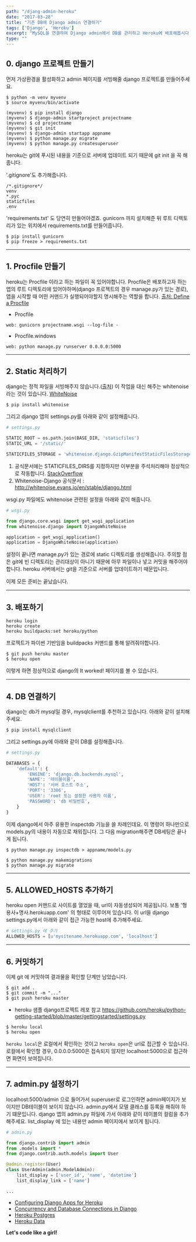 ```yaml
---
path: "/djang-admin-heroku"
date: "2017-03-28"
title: "기존 DB에 Django admin 연결하기"
tags: ['Django', 'Heroku']
excerpt: "MySQL을 연결하여 Django admin에서 DB를 관리하고 Heroku에 배포해봅시다."
type: ""
---
```


## 0. django 프로젝트 만들기

먼저 가상환경을 활성화하고 admin 페이지를 서빙해줄 django 프로젝트를 만들어주세요.

~~~
$ python -m venv myvenv
$ source myvenv/bin/activate

(myvenv) $ pip install django
(myvenv) $ django-admin startproject projectname
(myvenv) $ cd projectname
(myvenv) $ git init
(myvenv) $ django-admin startapp appname
(myvenv) $ python manage.py migrate
(myvenv) $ python manage.py createsuperuser
~~~

heroku는 git에 푸시된 내용을 기준으로 서버에 업데이트 되기 때문에 git init 을 꼭 해줍니다.

'.gitignore'도 추가해줍니다.

~~~
/*.gitignore*/
venv
*.pyc
staticfiles
.env
~~~

'requirements.txt' 도 당연히 만들어야겠죠. gunicorn 까지 설치해준 뒤 루트 디렉토리가 있는 위치에서 requirements.txt를 만들어줍니다.

~~~
$ pip install gunicorn
$ pip freeze > requirements.txt
~~~

---

## 1. Procfile 만들기

heroku는 Procfile 이라고 하는 파일이 꼭 있어야합니다. Procfile은 배포하고자 하는 앱의 루트 디렉토리에 있어야하며(django 프로젝트의 경우 manage.py가 있는 경로), 앱을 시작할 때 어떤 커맨드가 실행되어야할지 명시해주는 역할을 합니다. [출처: Define a Procfile](https://devcenter.heroku.com/articles/getting-started-with-python#define-a-procfile)

- Procfile

~~~
web: gunicorn projectname.wsgi --log-file -
~~~

- Procfile.windows

~~~
web: python manage.py runserver 0.0.0.0:5000
~~~

---

## 2. Static 처리하기

django는 정적 파일을 서빙해주지 않습니다.([출처](https://devcenter.heroku.com/articles/django-assets)) 이 작업을 대신 해주는 whitenoise 라는 것이 있습니다. [WhiteNoise](http://whitenoise.evans.io/en/stable/)

~~~
$ pip install whitenoise
~~~

그리고 django 앱의 settings.py를 아래와 같이 설정해줍니다.

~~~python
# settings.py

STATIC_ROOT = os.path.join(BASE_DIR, 'staticfiles')
STATIC_URL = '/static/'

STATICFILES_STORAGE = 'whitenoise.django.GzipManifestStaticFilesStorage'
~~~

1. 공식문서에는 STATICFILES_DIRS를 지정하지만 이부분을 주석처리해야 정상적으로 작동합니다. [StackOverflow](http://stackoverflow.com/questions/41904685/oserror-errno-2-no-such-file-or-directory-tmp-makecalls-static)
2. Whitenoise-Django 공식문서 : http://whitenoise.evans.io/en/stable/django.html

wsgi.py 파일에도 whitenoise 관련된 설정을 아래와 같이 해줍니다.

~~~python
# wsgi.py

from django.core.wsgi import get_wsgi_application
from whitenoise.django import DjangoWhiteNoise

application = get_wsgi_application()
application = DjangoWhiteNoise(application)
~~~

설정이 끝나면 manage.py가 있는 경로에 static 디렉토리를 생성해줍니다. 주의할 점은 git에 빈 디렉토리는 관리대상이 아니기 때문에 아무 파일이나 넣고 커밋을 해주어야 합니다. heroku 서버에서는 git을 기준으로 서버를 업데이트하기 때문입니다.

이제 모든 준비는 끝났습니다.

---

## 3. 배포하기

~~~
heroku login
heroku create
heroku buildpacks:set heroku/python
~~~

프로젝트가 파이썬 기반임을 buildpacks 커맨드를 통해 알려줘야합니다.

~~~
$ git push heroku master
$ heroku open
~~~

이렇게 하면 정상적으로 django의 It worked! 페이지를 볼 수 있습니다.

---

## 4. DB 연결하기

django는 db가 mysql일 경우, mysqlclient를 추천하고 있습니다. 아래와 같이 설치해주세요.

~~~
$ pip install mysqlclient
~~~

그리고 settings.py에 아래와 같이 DB를 설정해줍니다.

~~~python
# settings.py

DATABASES = {
    'default': {
        'ENGINE': 'django.db.backends.mysql',
        'NAME': '테이블이름',
        'HOST': '서버 호스트 주소',
        'PORT': '3306',
        'USER': 'root 또는 설정한 사용자 이름',
        'PASSWORD': 'db 비밀번호',
    }
}
~~~

이제 django에서 아주 유용한 inspectdb 기능을 쓸 차례인데요. 이 명령어 하나만으로 models.py의 내용이 자동으로 채워집니다. 그 다음 migration해주면 DB세팅은 끝나게 됩니다.

~~~
$ python manage.py inspectdb > appname/models.py

$ python manage.py makemigrations
$ python manage.py migrate
~~~

---

## 5. ALLOWED_HOSTS 추가하기

heroku open 커맨드로 사이트를 열었을 때, url이 자동생성되어 제공됩니다. 보통 '형용사+명사.herokuapp.com' 의 형태로 이루어져 있습니다. 이 url을 django settings.py에서 아래와 같이 접근 가능한 host에 추가해주세요.

~~~python
# settings.py 에 추가
ALLOWED_HOSTS = [u'mysitename.herokuapp.com', 'localhost']
~~~

---

## 6. 커밋하기

이제 git 에 커밋하여 결과물을 확인할 단계만 남았습니다.

~~~
$ git add .
$ git commit -m "..."
$ git push heroku master
~~~

* heroku 샘플 django프로젝트 레포 참고 https://github.com/heroku/python-getting-started/blob/master/gettingstarted/settings.py

~~~
$ heroku local
$ heroku open
~~~

`heroku local`은 로컬에서 확인하는 것이고 `heroku open`은 url로 접근할 수 있습니다. 로컬에서 확인할 경우, 0.0.0.0:5000은 접속되지 않지만 localhost:5000으로 접근하면 화면이 보여집니다.

---

## 7. admin.py 설정하기

localhost:5000/admin 으로 들어가서 superuser로 로그인하면 admin페이지가 보이지만 DB테이블이 보이지 않습니다. admin.py에서 모델 클래스를 등록을 해줘야 하기 떄문입니다. django 앱의 admin.py 파일에 가서 아래와 같이 테이블의 컬럼을 추가해주세요. list_display 에 있는 내용만 admin 페이지에서 보이게 됩니다.

~~~python
# admin.py

from django.contrib import admin
from .models import *
from django.contrib.auth.models import User

@admin.register(User)
class UserAdmin(admin.ModelAdmin):
    list_display = ['user_id', 'name', 'datetime']
    list_display_link = ['name']

...
~~~

- [Configuring Django Apps for Heroku](https://devcenter.heroku.com/articles/django-app-configuration)
- [Concurrency and Database Connections in Django](https://devcenter.heroku.com/articles/python-concurrency-and-database-connections)
- [Heroku Postgres](https://devcenter.heroku.com/articles/heroku-postgresql#provisioning-the-add-on)
- [Heroku Data](https://data.heroku.com/)

__Let's code like a girl!__
